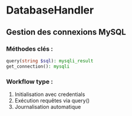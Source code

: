 # DatabaseHandler

## Gestion des connexions MySQL

### Méthodes clés :
```php
query(string $sql): mysqli_result
get_connection(): mysqli
```

### Workflow type :
1. Initialisation avec credentials
2. Exécution requêtes via query()
3. Journalisation automatique
